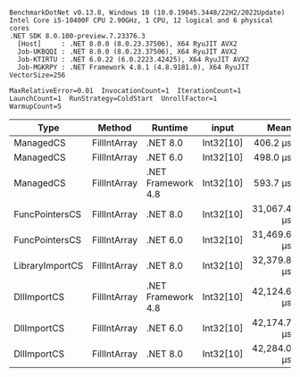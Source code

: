 ```

BenchmarkDotNet v0.13.8, Windows 10 (10.0.19045.3448/22H2/2022Update)
Intel Core i5-10400F CPU 2.90GHz, 1 CPU, 12 logical and 6 physical cores
.NET SDK 8.0.100-preview.7.23376.3
  [Host]     : .NET 8.0.0 (8.0.23.37506), X64 RyuJIT AVX2
  Job-UKBQQI : .NET 8.0.0 (8.0.23.37506), X64 RyuJIT AVX2
  Job-KTIRTU : .NET 6.0.22 (6.0.2223.42425), X64 RyuJIT AVX2
  Job-MGKRPY : .NET Framework 4.8.1 (4.8.9181.0), X64 RyuJIT VectorSize=256

MaxRelativeError=0.01  InvocationCount=1  IterationCount=1  
LaunchCount=1  RunStrategy=ColdStart  UnrollFactor=1  
WarmupCount=5  

```
| Type            | Method       | Runtime            | input     | Mean        | Error | Median      | Min         | Max         | Allocated |
|---------------- |------------- |------------------- |---------- |------------:|------:|------------:|------------:|------------:|----------:|
| ManagedCS       | FillIntArray | .NET 8.0           | Int32[10] |    406.2 μs |    NA |    406.2 μs |    406.2 μs |    406.2 μs |     400 B |
| ManagedCS       | FillIntArray | .NET 6.0           | Int32[10] |    498.0 μs |    NA |    498.0 μs |    498.0 μs |    498.0 μs |     640 B |
| ManagedCS       | FillIntArray | .NET Framework 4.8 | Int32[10] |    593.7 μs |    NA |    593.7 μs |    593.7 μs |    593.7 μs |         - |
| FuncPointersCS  | FillIntArray | .NET 8.0           | Int32[10] | 31,067.4 μs |    NA | 31,067.4 μs | 31,067.4 μs | 31,067.4 μs |     400 B |
| FuncPointersCS  | FillIntArray | .NET 6.0           | Int32[10] | 31,469.6 μs |    NA | 31,469.6 μs | 31,469.6 μs | 31,469.6 μs |     640 B |
| LibraryImportCS | FillIntArray | .NET 8.0           | Int32[10] | 32,379.8 μs |    NA | 32,379.8 μs | 32,379.8 μs | 32,379.8 μs |     400 B |
| DllImportCS     | FillIntArray | .NET Framework 4.8 | Int32[10] | 42,124.6 μs |    NA | 42,124.6 μs | 42,124.6 μs | 42,124.6 μs |         - |
| DllImportCS     | FillIntArray | .NET 6.0           | Int32[10] | 42,174.7 μs |    NA | 42,174.7 μs | 42,174.7 μs | 42,174.7 μs |     640 B |
| DllImportCS     | FillIntArray | .NET 8.0           | Int32[10] | 42,284.0 μs |    NA | 42,284.0 μs | 42,284.0 μs | 42,284.0 μs |     400 B |
